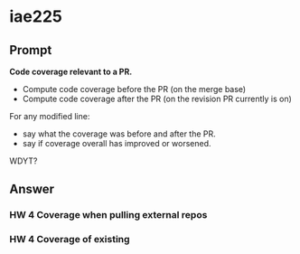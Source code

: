 # iae225
## Prompt

**Code coverage relevant to a PR.**  
- Compute code coverage before the PR (on the merge base)
- Compute code coverage after the PR (on the revision PR currently is on)  

For any modified line:
- say what the coverage was before and after the PR.  
- say if coverage overall has improved or worsened.  

WDYT?
## Answer

### HW 4 Coverage when pulling external repos

### HW 4 Coverage of existing